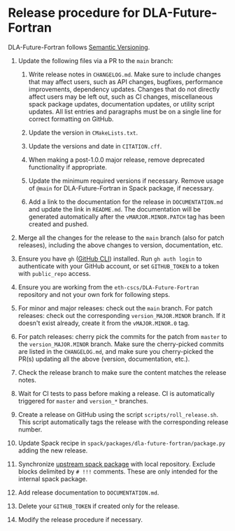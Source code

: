 # Release procedure for DLA-Future-Fortran

DLA-Future-Fortran follows [Semantic Versioning](https://semver.org).

1. Update the following files via a PR to the `main` branch:

   1. Write release notes in `CHANGELOG.md`. Make sure to include changes that may affect users, such as API changes,
      bugfixes, performance improvements, dependency updates. Changes that do not directly affect users may be left out,
      such as CI changes, miscellaneous spack package updates, documentation updates, or utility script updates.
      All list entries and paragraphs must be on a single line for correct formatting on GitHub.

   1. Update the version in `CMakeLists.txt`.

   1. Update the versions and date in `CITATION.cff`.

   1. When making a post-1.0.0 major release, remove deprecated functionality if appropriate.

   1. Update the minimum required versions if necessary. Remove usage of `@main` for DLA-Future-Fortran in Spack package, if necessary.

   1. Add a link to the documentation for the release in `DOCUMENTATION.md` and update the link in `README.md`.
      The documentation will be generated automatically after the `vMARJOR.MINOR.PATCH` tag has been created and pushed.

1. Merge all the changes for the release to the `main` branch (also for patch releases), including the above
   changes to version, documentation, etc.

1. Ensure you have `gh` ([GitHub CLI](https://cli.github.com)) installed. Run `gh auth login` to authenticate
   with your GitHub account, or set `GITHUB_TOKEN` to a token with `public_repo` access.

1. Ensure you are working from the `eth-cscs/DLA-Future-Fortran` repository and not your own fork for following steps.

1. For minor and major releases: check out the `main` branch. For patch releases: check out the corresponding
   `version_MAJOR.MINOR` branch. If it doesn't exist already, create it from the `vMAJOR.MINOR.0` tag.

1. For patch releases: cherry pick the commits for the patch from `master` to the `version_MAJOR.MINOR` branch.
   Make sure the cherry-picked commits are listed in the `CHANGELOG.md`, and make sure you cherry-picked
   the PR(s) updating all the above (version, documentation, etc.).

1. Check the release branch to make sure the content matches the release notes.

1. Wait for CI tests to pass before making a release. CI is automatically triggered for `master` and `version_*`
   branches.

1. Create a release on GitHub using the script `scripts/roll_release.sh`. This
   script automatically tags the release with the corresponding release number.

1. Update Spack recipe in `spack/packages/dla-future-fortran/package.py` adding the new release.

1. Synchronize [upstream spack package](https://github.com/spack/spack/blob/develop/var/spack/repos/builtin/packages/dla-future-fortran/package.py)
   with local repository. Exclude blocks delimited by `# !!!` comments. These are only intended for the
   internal spack package.

1. Add release documentation to `DOCUMENTATION.md`.

1. Delete your `GITHUB_TOKEN` if created only for the release.

1. Modify the release procedure if necessary.
